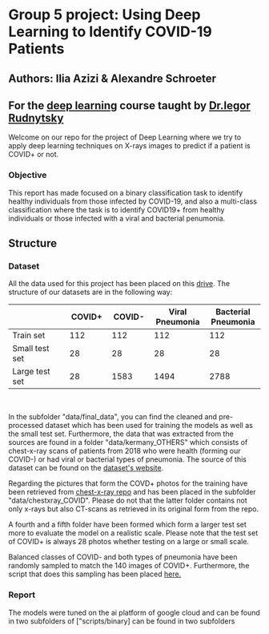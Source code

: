 # Group 5 project: Using Deep Learning to Identify COVID-19 Patients
## Authors: Ilia Azizi & Alexandre Schroeter
## For the [deep learning](https://irudnyts.github.io/deep/) course taught by [Dr.Iegor Rudnytsky](https://irudnyts.github.io)
Welcome on our repo for the project of Deep Learning where we try to apply deep learning techniques on X-rays images to predict if a patient is COVID+ or not. 

### Objective
This report has made focused on a binary classification task to identify healthy individuals from those infected by COVID-19, and also a multi-class classification where the task is to identify COVID19+ from healthy individuals or those infected with a viral and bacterial penumonia.

## Structure
### Dataset
All the data used for this project has been placed on this [drive](https://drive.google.com/open?id=128hxYxQ8kVEkSkVGikueiqBxWTmDIW2h). The structure of our datasets are in the following way:

<center>
<table class="tg" width = 80%>
<thead>
  <tr>
    <th class="tg-i7a5"; width = 20%></th>
    <th class="tg-5x9q"; width = 10%>COVID+</th>
    <th class="tg-5x9q"; width = 10%>COVID-</th>
    <th class="tg-5x9q"; width = 10%>Viral Pneumonia</th>
    <th class="tg-5x9q"; width = 10%>Bacterial Pneumonia</th>
  </tr>
</thead>
<tbody>
  <tr>
    <td class="tg-i7a5">Train set</td>
    <td class="tg-3zvv">112</td>
    <td class="tg-3zvv">112</td>
    <td class="tg-3zvv">112</td>
    <td class="tg-3zvv">112</td>
  </tr>
  <tr>
    <td class="tg-i7a5">Small test set</td>
    <td class="tg-3zvv">28</td>
    <td class="tg-3zvv">28</td>
    <td class="tg-3zvv">28</td>
    <td class="tg-3zvv">28</td>
  </tr>
  <tr>
    <td class="tg-i7a5">Large test set</td>
    <td class="tg-3zvv">28</td>
    <td class="tg-3zvv">1583</td>
    <td class="tg-3zvv">1494</td>
    <td class="tg-3zvv">2788</td>
  </tr>
</tbody>
</table>
</center>
&nbsp;
&nbsp;

In the subfolder "data/final_data", you can find the cleaned and pre-processed dataset which has been used for training the models as well as the small test set. Furthermore, the data that was extracted from the sources are found in a folder "data/kermany_OTHERS" which consists of chest-x-ray scans of patients from 2018  who were health (forming our COVID-) or had viral or bacterial types of pneumonia. The source of this dataset can be found on the [dataset's website](https://data.mendeley.com/datasets/rscbjbr9sj/3). </p>
Regarding the pictures that form the COVD+ photos for the training have been retrieved from [chest-x-ray repo](https://github.com/ieee8023/covid-chestxray-dataset) and has been placed in the subfolder "data/chestxray_COVID". Please do not that the latter folder contains not only x-rays but also CT-scans as retrieved in its original form from the repo. </p>
A fourth and a fifth folder have been formed which form a larger test set more to evaluate the model on a realistic scale. Please note that the test set of COVID+ is always 28 photos whether testing on a large or small scale.</p>
Balanced classes of COVID- and both types of pneumonia have been randomly sampled to match the 140 images of COVID+. Furthermore, the script that does this sampling has been placed [here.](https://github.com/deep-class/projg05/blob/master/scripts/import_EDA/photo-organization.R)

### Report
The models were tuned on the ai platform of google cloud and can be found in two subfolders of ["scripts/binary] can be found in two subfolders 


